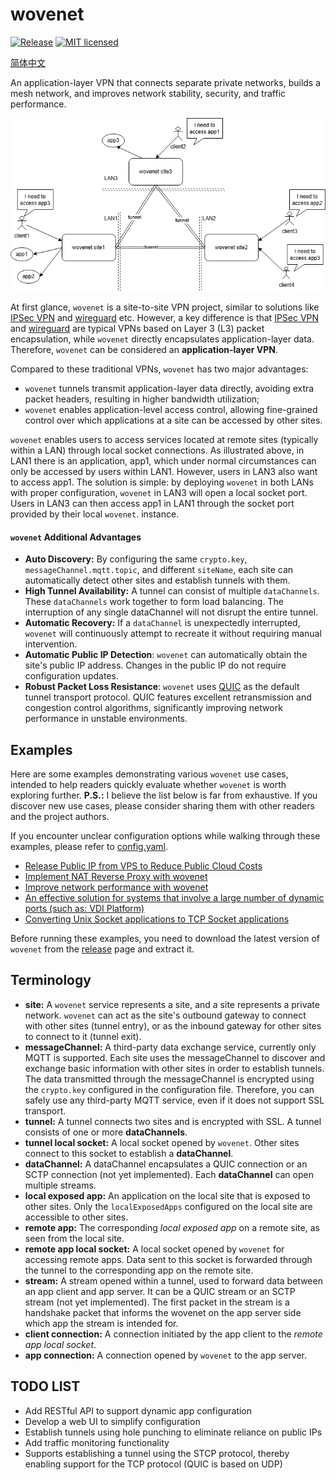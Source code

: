 # wovenet

[![Release][1]][2] [![MIT licensed][3]][4]

[1]: https://img.shields.io/github/v/release/kungze/wovenet?color=orange
[2]: https://github.com/kungze/wovenet/releases/latest
[3]: https://img.shields.io/github/license/kungze/wovenet
[4]: LICENSE

[简体中文](./README_zh.md)

An application-layer VPN that connects separate private networks, builds a mesh network, and improves network stability, security, and traffic performance.

![wovenet topology](./wovenet.png)

At first glance, `wovenet` is a site-to-site VPN project, similar to solutions like [IPSec VPN](https://en.wikipedia.org/wiki/IPsec) and [wireguard](https://www.wireguard.com/) etc. However, a key difference is that [IPSec VPN](https://en.wikipedia.org/wiki/IPsec) and [wireguard](https://www.wireguard.com/) are typical VPNs based on Layer 3 (L3) packet encapsulation, while `wovenet` directly encapsulates application-layer data. Therefore, `wovenet` can be considered an **application-layer VPN**.

Compared to these traditional VPNs, `wovenet` has two major advantages:

* `wovenet` tunnels transmit application-layer data directly, avoiding extra packet headers, resulting in higher bandwidth utilization;
* `wovenet` enables application-level access control, allowing fine-grained control over which applications at a site can be accessed by other sites.

`wovenet` enables users to access services located at remote sites (typically within a LAN) through local socket connections. As illustrated above, in LAN1 there is an application, app1, which under normal circumstances can only be accessed by users within LAN1. However, users in LAN3 also want to access app1. The solution is simple: by deploying `wovenet` in both LANs with proper configuration, `wovenet` in LAN3 will open a local socket port. Users in LAN3 can then access app1 in LAN1 through the socket port provided by their local `wovenet`. instance.

#### `wovenet` Additional Advantages

* **Auto Discovery:** By configuring the same `crypto.key`, `messageChannel.mqtt.topic`, and different `siteName`, each site can automatically detect other sites and establish tunnels with them.
* **High Tunnel Availability:** A tunnel can consist of multiple `dataChannels`. These `dataChannels` work together to form load balancing. The interruption of any single dataChannel will not disrupt the entire tunnel.
* **Automatic Recovery:** If a `dataChannel` is unexpectedly interrupted, `wovenet` will continuously attempt to recreate it without requiring manual intervention.
* **Automatic Public IP Detection**: `wovenet` can automatically obtain the site's public IP address. Changes in the public IP do not require configuration updates.
* **Robust Packet Loss Resistance**: `wovenet` uses [QUIC](https://en.wikipedia.org/wiki/QUIC) as the default tunnel transport protocol. QUIC features excellent retransmission and congestion control algorithms, significantly improving network performance in unstable environments.


## Examples

Here are some examples demonstrating various `wovenet` use cases, intended to help readers quickly evaluate whether `wovenet` is worth exploring further. **P.S.:** I believe the list below is far from exhaustive. If you discover new use cases, please consider sharing them with other readers and the project authors.

If you encounter unclear configuration options while walking through these examples, please refer to [config.yaml](./config.yaml).

* [Release Public IP from VPS to Reduce Public Cloud Costs](./examples/release-public-ip/README.md)
* [Implement NAT Reverse Proxy with wovenet](./examples/reverse-proxy/README.md)
* [Improve network performance with wovenet](./examples/network-preformance/README.md)
* [An effective solution for systems that involve a large number of dynamic ports (such as: VDI Platform)](./examples/multiple-port/README.md)
* [Converting Unix Socket applications to TCP Socket applications](./examples/convert-unix-to-tcp/README.md)

Before running these examples, you need to download the latest version of `wovenet` from the [release](https://github.com/kungze/wovenet/releases) page and extract it.

## Terminology

* **site:** A `wovenet` service represents a site, and a site represents a private network. `wovenet` can act as the site's outbound gateway to connect with other sites (tunnel entry), or as the inbound gateway for other sites to connect to it (tunnel exit).
* **messageChannel:** A third-party data exchange service, currently only MQTT is supported. Each site uses the messageChannel to discover and exchange basic information with other sites in order to establish tunnels. The data transmitted through the messageChannel is encrypted using the `crypto.key` configured in the configuration file. Therefore, you can safely use any third-party MQTT service, even if it does not support SSL transport.
* **tunnel:** A tunnel connects two sites and is encrypted with SSL. A tunnel consists of one or more **dataChannels**.
* **tunnel local socket:** A local socket opened by `wovenet`. Other sites connect to this socket to establish a **dataChannel**.
* **dataChannel:** A dataChannel encapsulates a QUIC connection or an SCTP connection (not yet implemented). Each **dataChannel** can open multiple streams.
* **local exposed app:** An application on the local site that is exposed to other sites. Only the `localExposedApps` configured on the local site are accessible to other sites.
* **remote app:** The corresponding *local exposed app* on a remote site, as seen from the local site.
* **remote app local socket:** A local socket opened by `wovenet` for accessing remote apps. Data sent to this socket is forwarded through the tunnel to the corresponding app on the remote site.
* **stream:** A stream opened within a tunnel, used to forward data between an app client and app server. It can be a QUIC stream or an SCTP stream (not yet implemented). The first packet in the stream is a handshake packet that informs the wovenet on the app server side which app the stream is intended for.
* **client connection:** A connection initiated by the app client to the *remote app local socket*.
* **app connection:** A connection opened by `wovenet` to the app server.

## TODO LIST

* Add RESTful API to support dynamic app configuration
* Develop a web UI to simplify configuration
* Establish tunnels using hole punching to eliminate reliance on public IPs
* Add traffic monitoring functionality
* Supports establishing a tunnel using the STCP protocol, thereby enabling support for the TCP protocol (QUIC is based on UDP)
